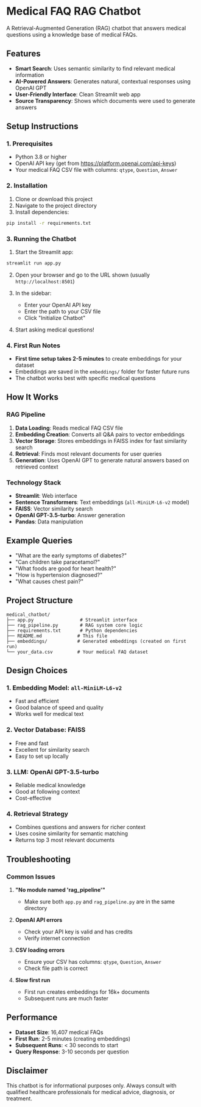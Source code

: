 # Medical FAQ RAG Chatbot

A Retrieval-Augmented Generation (RAG) chatbot that answers medical questions using a knowledge base of medical FAQs.

## Features

- **Smart Search**: Uses semantic similarity to find relevant medical information
- **AI-Powered Answers**: Generates natural, contextual responses using OpenAI GPT
- **User-Friendly Interface**: Clean Streamlit web app
- **Source Transparency**: Shows which documents were used to generate answers

## Setup Instructions

### 1. Prerequisites

- Python 3.8 or higher
- OpenAI API key (get from https://platform.openai.com/api-keys)
- Your medical FAQ CSV file with columns: `qtype`, `Question`, `Answer`

### 2. Installation

1. Clone or download this project
2. Navigate to the project directory
3. Install dependencies:

```bash
pip install -r requirements.txt
```

### 3. Running the Chatbot

1. Start the Streamlit app:

```bash
streamlit run app.py
```

2. Open your browser and go to the URL shown (usually `http://localhost:8501`)

3. In the sidebar:
   - Enter your OpenAI API key
   - Enter the path to your CSV file
   - Click "Initialize Chatbot"

4. Start asking medical questions!

### 4. First Run Notes

- **First time setup takes 2-5 minutes** to create embeddings for your dataset
- Embeddings are saved in the `embeddings/` folder for faster future runs
- The chatbot works best with specific medical questions

## How It Works

### RAG Pipeline

1. **Data Loading**: Reads medical FAQ CSV file
2. **Embedding Creation**: Converts all Q&A pairs to vector embeddings
3. **Vector Storage**: Stores embeddings in FAISS index for fast similarity search
4. **Retrieval**: Finds most relevant documents for user queries
5. **Generation**: Uses OpenAI GPT to generate natural answers based on retrieved context

### Technology Stack

- **Streamlit**: Web interface
- **Sentence Transformers**: Text embeddings (`all-MiniLM-L6-v2` model)
- **FAISS**: Vector similarity search
- **OpenAI GPT-3.5-turbo**: Answer generation
- **Pandas**: Data manipulation

## Example Queries

- "What are the early symptoms of diabetes?"
- "Can children take paracetamol?"
- "What foods are good for heart health?"
- "How is hypertension diagnosed?"
- "What causes chest pain?"

## Project Structure

```
medical_chatbot/
├── app.py                 # Streamlit interface
├── rag_pipeline.py        # RAG system core logic
├── requirements.txt       # Python dependencies
├── README.md             # This file
├── embeddings/           # Generated embeddings (created on first run)
└── your_data.csv         # Your medical FAQ dataset
```

## Design Choices

### 1. **Embedding Model**: `all-MiniLM-L6-v2`
- Fast and efficient
- Good balance of speed and quality
- Works well for medical text

### 2. **Vector Database**: FAISS
- Free and fast
- Excellent for similarity search
- Easy to set up locally

### 3. **LLM**: OpenAI GPT-3.5-turbo
- Reliable medical knowledge
- Good at following context
- Cost-effective

### 4. **Retrieval Strategy**
- Combines questions and answers for richer context
- Uses cosine similarity for semantic matching
- Returns top 3 most relevant documents

## Troubleshooting

### Common Issues

1. **"No module named 'rag_pipeline'"**
   - Make sure both `app.py` and `rag_pipeline.py` are in the same directory

2. **OpenAI API errors**
   - Check your API key is valid and has credits
   - Verify internet connection

3. **CSV loading errors**
   - Ensure your CSV has columns: `qtype`, `Question`, `Answer`
   - Check file path is correct

4. **Slow first run**
   - First run creates embeddings for 16k+ documents
   - Subsequent runs are much faster

## Performance

- **Dataset Size**: 16,407 medical FAQs
- **First Run**: 2-5 minutes (creating embeddings)
- **Subsequent Runs**: < 30 seconds to start
- **Query Response**: 3-10 seconds per question

## Disclaimer

This chatbot is for informational purposes only. Always consult with qualified healthcare professionals for medical advice, diagnosis, or treatment.
